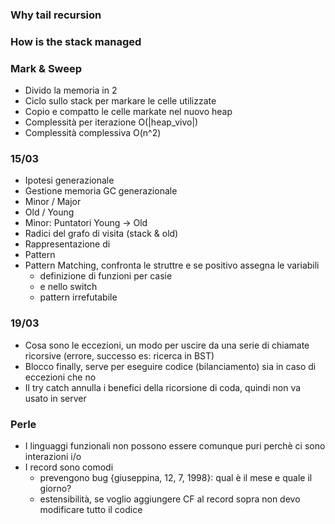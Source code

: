 ### Why tail recursion
### How is the stack managed
### Mark & Sweep
- Divido la memoria in 2
- Ciclo sullo stack per markare le celle utilizzate
- Copio e compatto le celle markate nel nuovo heap
- Complessità per iterazione O(|heap_vivo|) 
- Complessità complessiva O(n^2)

### 15/03
- Ipotesi generazionale
- Gestione memoria GC generazionale
- Minor / Major
- Old / Young
- Minor: Puntatori Young -> Old
- Radici del grafo di visita (stack & old)
- Rappresentazione di 
- Pattern
- Pattern Matching, confronta le struttre e se positivo assegna le variabili
	- definizione di funzioni per casie
	- e nello switch
	- pattern irrefutabile

### 19/03
- Cosa sono le eccezioni, un modo per uscire da una serie di chiamate ricorsive (errore, successo es: ricerca in BST)
- Blocco finally, serve per eseguire codice (bilanciamento) sia in caso di eccezioni che no
- Il try catch annulla i benefici della ricorsione di coda, quindi non va usato in server


### Perle
- I linguaggi funzionali non possono essere comunque puri perchè ci sono interazioni i/o
- I record sono comodi
	- prevengono bug {giuseppina, 12, 7, 1998}: qual è il mese e quale il giorno?
	- estensibilità, se voglio aggiungere CF al record sopra non devo modificare tutto il codice

